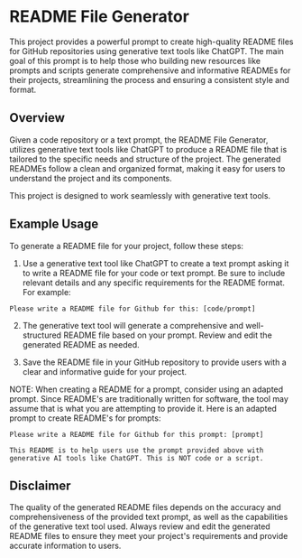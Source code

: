 # README File Generator

This project provides a powerful prompt to create high-quality README files for GitHub repositories using generative text tools like ChatGPT. The main goal of this prompt is to help those who building new resources like prompts and scripts generate comprehensive and informative READMEs for their projects, streamlining the process and ensuring a consistent style and format.

## Overview

Given a code repository or a text prompt, the README File Generator, utilizes generative text tools like ChatGPT to produce a README file that is tailored to the specific needs and structure of the project. The generated READMEs follow a clean and organized format, making it easy for users to understand the project and its components.

This project is designed to work seamlessly with generative text tools.

## Example Usage

To generate a README file for your project, follow these steps:
1. Use a generative text tool like ChatGPT to create a text prompt asking it to write a README file for your code or text prompt. Be sure to include relevant details and any specific requirements for the README format. For example:

```
Please write a README file for Github for this: [code/prompt]
```

2. The generative text tool will generate a comprehensive and well-structured README file based on your prompt. Review and edit the generated README as needed.

3. Save the README file in your GitHub repository to provide users with a clear and informative guide for your project.

NOTE: When creating a README for a prompt, consider using an adapted prompt. Since README's are traditionally written for software, the tool may assume that is what you are attempting to provide it. Here is an adapted prompt to create README's for prompts:


```
Please write a README file for Github for this prompt: [prompt]

This README is to help users use the prompt provided above with generative AI tools like ChatGPT. This is NOT code or a script.
```

## Disclaimer

The quality of the generated README files depends on the accuracy and comprehensiveness of the provided text prompt, as well as the capabilities of the generative text tool used. Always review and edit the generated README files to ensure they meet your project's requirements and provide accurate information to users.
